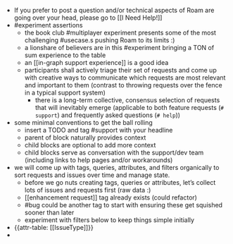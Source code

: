 - If you prefer to post a question and/or technical aspects of Roam are going over your head, please go to [[I Need Help!]]
- #experiment assertions
    - the book club #multiplayer experiment presents some of the most challenging #usecase.s pushing Roam to its limits :)
    - a lionshare of believers are in this #experiment bringing a TON of sum experience to the table
    - an [[in-graph support experience]] is a good idea
    - participants shall actively triage their set of requests and come up with creative ways to communicate which requests are most relevant and important to them (contrast to throwing requests over the fence in a typical support system)
        - there is a long-term collective, consensus selection of requests that will inevitably emerge (applicable to both feature requests (`# support`) and frequently asked questions (`# help`))
- some minimal conventions to get the ball rolling
    - insert a TODO and tag #support with your headline
    - parent of block naturally provides context
    - child blocks are optional to add more context
    - child blocks serve as conversation with the support/dev team (including links to help pages and/or workarounds)
- we will come up with tags, queries, attributes, and filters organically to sort requests and issues over time and manage state.
    - before we go nuts creating tags, queries or attributes, let’s collect lots of issues and requests first (raw data :)
    - [[enhancement request]] tag already exists (could refactor)
    - #bug could be another tag to start with ensuring these get squished sooner than later
    - experiment with filters below to keep things simple initially
- {{attr-table: [[IssueType]]}}
- 
